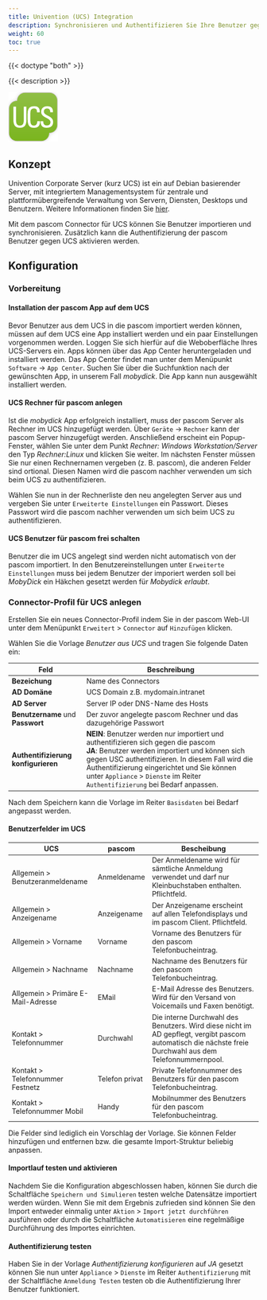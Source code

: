 ```yaml
---
title: Univention (UCS) Integration
description: Synchronisieren und Authentifizieren Sie Ihre Benutzer gegen den Univention Server
weight: 60
toc: true
---
```


{{< doctype "both"  >}}

{{< description >}}


![Univention Server](ucs.png?width=10%)

## Konzept

Univention Corporate Server (kurz UCS) ist ein auf Debian basierender Server, mit integriertem Managementsystem für zentrale und plattformübergreifende Verwaltung von Servern, Diensten, Desktops und Benutzern. Weitere Informationen finden Sie [hier](https://www.univention.de/).

Mit dem pascom Connector für UCS können Sie Benutzer importieren und synchronisieren. Zusätzlich kann die Authentifizierung der pascom Benutzer gegen UCS aktivieren werden.

## Konfiguration

### Vorbereitung

#### Installation der pascom App auf dem UCS

Bevor Benutzer aus dem UCS in die pascom importiert werden können, müssen auf dem UCS eine App installiert werden und ein paar Einstellungen vorgenommen werden. Loggen Sie sich hierfür auf die Weboberfläche Ihres UCS-Servers ein.
Apps können über das App Center heruntergeladen und installiert werden. Das App Center findet man unter dem Menüpunkt `Software` -> `App Center`.
Suchen Sie über die Suchfunktion nach der gewünschten App, in unserem Fall *mobydick*. Die App kann nun ausgewählt installiert werden.

#### UCS Rechner für pascom anlegen

Ist die *mobydick* App erfolgreich installiert, muss der pascom Server als Rechner im UCS hinzugefügt werden.
Über `Geräte` -> `Rechner` kann der pascom Server hinzugefügt werden.
Anschließend erscheint ein Popup-Fenster, wählen Sie unter dem Punkt *Rechner: Windows Workstation/Server* den Typ *Rechner:Linux* und klicken Sie weiter. Im nächsten Fenster müssen Sie nur einen Rechnernamen vergeben (z. B. pascom), die anderen Felder sind ortional. Diesen Namen wird die pascom nachher verwenden um sich beim UCS zu authentifizieren.

Wählen Sie nun in der Rechnerliste den neu angelegten Server aus und vergeben Sie unter `Erweiterte Einstellungen` ein Passwort. Dieses Passwort wird die pascom nachher verwenden um sich beim UCS zu authentifizieren.

#### UCS Benutzer für pascom frei schalten

Benutzer die im UCS angelegt sind werden nicht automatisch von der pascom importiert. In den Benutzereinstellungen unter `Erweiterte Einstellungen` muss bei jedem Benutzer der imporiert werden soll bei *MobyDick* ein Häkchen gesetzt werden für *Mobydick erlaubt*.


### Connector-Profil für UCS anlegen

Erstellen Sie ein neues Connector-Profil indem Sie in der pascom Web-UI unter dem
Menüpunkt `Erweitert` > `Connector` auf `Hinzufügen` klicken.

Wählen Sie die Vorlage *Benutzer aus UCS* und tragen Sie folgende Daten ein:

|Feld|Beschreibung|
|---|---|
|**Bezeichung**|Name des Connectors|
|**AD Domäne**|UCS Domain z.B. mydomain.intranet|
|**AD Server**|Server IP oder DNS-Name des Hosts|
|**Benutzername** und **Passwort**|Der zuvor angelegte pascom Rechner und das dazugehörige Passwort|
|**Authentifizierung konfigurieren**|**NEIN**: Benutzer werden nur importiert und authentifizieren sich gegen die pascom<br>**JA**: Benutzer werden importiert und können sich gegen USC authentifizieren. In diesem Fall wird die Authentifizierung eingerichtet und Sie können unter `Appliance` > `Dienste` im Reiter `Authentifizierung` bei Bedarf anpassen.|

Nach dem Speichern kann die Vorlage im Reiter `Basisdaten` bei Bedarf angepasst werden.

#### Benutzerfelder im UCS

|UCS|pascom|Bescheibung|
|---|---|---|
|Allgemein > Benutzeranmeldename|Anmeldename|Der Anmeldename wird für sämtliche Anmeldung verwendet und darf nur Kleinbuchstaben enthalten. Pflichtfeld.|
|Allgemein > Anzeigename|Anzeigename |Der Anzeigename erscheint auf allen Telefondisplays und im pascom Client. Pflichtfeld.|
|Allgemein > Vorname|Vorname|Vorname des Benutzers für den pascom Telefonbucheintrag.|
|Allgemein > Nachname|Nachname|Nachname des Benutzers für den pascom Telefonbucheintrag.|
|Allgemein > Primäre E-Mail-Adresse|EMail|E-Mail Adresse des Benutzers. Wird für den Versand von Voicemails und Faxen benötigt.|
|Kontakt > Telefonnummer|Durchwahl|Die interne Durchwahl des Benutzers. Wird diese nicht im AD gepflegt, vergibt pascom automatisch die nächste freie Durchwahl aus dem Telefonnummernpool.|
|Kontakt > Telefonnummer Festnetz|Telefon privat|Private Telefonnummer des Benutzers für den pascom Telefonbucheintrag.|
|Kontakt > Telefonnummer Mobil|Handy|Mobilnummer des Benutzers für den pascom Telefonbucheintrag.|

Die Felder sind lediglich ein Vorschlag der Vorlage. Sie können Felder hinzufügen und entfernen bzw. die gesamte Import-Struktur beliebig anpassen.

#### Importlauf testen und aktivieren

Nachdem Sie die Konfiguration abgeschlossen haben, können Sie durch die Schaltfläche `Speichern und Simulieren` testen welche Datensätze importiert werden würden. Wenn Sie mit dem Ergebnis zufrieden sind können Sie den Import entweder einmalig unter `Aktion` > `Import jetzt durchführen` ausführen oder durch die Schaltfläche `Automatisieren` eine regelmäßige Durchführung des Importes einrichten.

#### Authentifizierung testen

Haben Sie in der Vorlage *Authentifizierung konfigurieren* auf *JA* gesetzt können Sie nun unter `Appliance` > `Dienste`
im Reiter `Authentifizierung` mit der Schaltfläche `Anmeldung Testen` testen ob die Authentifizierung Ihrer Benutzer funktioniert.
